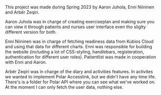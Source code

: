 This project was made during Spring 2023 by Aaron Juhola, Enni Niininen and Arbër Zeqiri.

Aaron Juhola was in charge of creating exerciseplan and making sure you can view it through patients and nurses user interface even tho sliglty different version for both.

Enni Niininen was in charge of fetching readiness data from Kubios Cloud and using that data for different charts. Enni was responsible for building the website (including a lot of CSS-styling, handlebars, registeration, authentication for different user roles). Patientlist was made in cooperation with Enni and Aaron.

Arbër Zeqiri was in charge of the diary and activities features. In activites we wanted to implement Polar Accesslink, but we didn't have any time life. There's is a folder for Polar API where you can see what we've worked on. At the moment I can only fetch the user data, nothing else.
